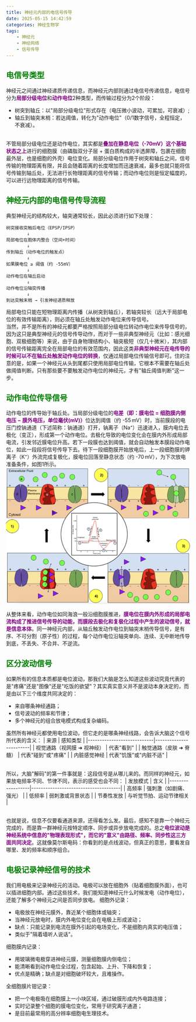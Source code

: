 ```yaml
---
title: 神经元内部的电信号传导
date: 2025-05-15 14:42:59
categories: 神经生物学
tags:
    - 神经元
    - 神经网络
    - 信号传导
---
```

## <span style="color:green">电信号类型</span>
神经元之间通过神经递质传递信息，而神经元内部则通过电信号传递信息，电信号分为<span style="color:purple">**局部分级电位**</span>和<span style="color:purple">**动作电位**</span>2种类型，而传输过程分为2个阶段：
- 树突到轴丘：以"局部分级电位"形式存在（电压微小波动，可累加，可衰减）;
- 轴丘到轴突末梢：若达阈值，转化为"动作电位"（0/1数字信号，全程恒定，不衰减）。
   
<br>不管局部分级电位还是动作电位，其实都是<span style="color:purple">**叠加在静息电位（-70mV）这个基础状态之上**</span>进行的细胞膜（由磷脂双分子层 + 蛋白质构成的半透屏障，包裹在细胞最外层，也是细胞的外壳）电位变化。局部分级电位作用于树突和轴丘之间，信号传输的物理距离有限，并且会随着距离的长度增加而迅速衰减，最多也就只能将信号传输到轴丘处，无法进行长物理距离的信号传输；而动作电位则是恒定幅度的，可以进行远物理距离的信号传输。
## <span style="color:green">神经元内部的电信号传导流程</span>
典型神经元的结构较大，轴突通常较长，因此必须进行如下处理：
```shell
树突接收突触后电位（EPSP/IPSP）
        ↓
局部电位在胞体内整合（空间+时间）
        ↓
传到轴丘（动作电位的触发点）
        ↓
如果膜电位 ≥ 阈值（约 -55mV）
        ↓
动作电位在轴丘启动
        ↓
动作电位沿轴突传播
        ↓
到达突触末梢 → 引发神经递质释放
```
局部电位只能在短物理距离内传播（从树突到轴丘），若轴突较长（远大于局部电位的有效传输距离），则必须在轴丘处触发动作电位来传导信号。<br>
当然，并不是所有的神经元都要严格按照局部分级电位转动作电位来传导信号的，因为这只是典型神经元的信号传导动作，而对于一些非典型神经元（比如：感光细胞、双极细胞等）来说，由于自身物理结构小、轴突极短（仅几十微米），其内部的信号传输距离完全在局部电位的有效范围内，因此这类<span style="color:purple">**非典型神经元在电传导的时候可以不在轴丘处触发动作电位的转换**</span>，仅通过局部电位传输信号即可。住的注意的是，如果一个神经元从头到尾都只使用局部电位传输，它根本不需要在轴丘处做阈值判断。只有那些要不要触发动作电位的神经元，才有"轴丘阈值判断"这一步。
## <span style="color:green">动作电位传导信号</span>
动作电位的传导始于轴丘处。当局部分级电位的<span style="color:purple">**电差（即：膜电位 = 细胞膜内侧电压 − 膜外电压，单位毫伏(mV)）**</span>位达到阈值（约 -55 mV）时，当前膜段的电压门控钠通道（下述简称：钠通道）打开，钠离子（Na⁺）迅速进入，膜内电位去极化（变正），形成第一个动作电位。去极化导致的电位变化会在膜内外形成局部电流，引发邻近膜电位升高。若下一段膜也达到阈值，就会自动触发本膜段动作电位，如此一段段将信号传导下去。待下一段细胞膜开始放电后，上一段细胞膜的钾离子（K⁺）外流完成复极化，膜电位回落至静息状态（约 -70 mV），为下次放电准备条件，如图1所示。
![图1-动作电位期间的离子运动](https://github.com/gaoxianglong/blog/blob/master/imgs/%E6%88%AA%E5%B1%8F2025-05-15%2017.30.38.png?raw=true)

从整体来看，动作电位如同海浪一般沿细胞膜推进，<span style="color:purple">**膜电位在膜内外形成的局部电流构成了推进信号传导的动能，而膜段去极化和复极化过程中产生的波动信号，就是信息本体**</span>。同一神经元内部，从轴丘触发动作电位到轴突末梢传导信号，是有序、不可分割（原子性）的过程，每个动作电位沿轴突单向、连续、无中断地传导到底，不丢失、不合并、不逆流。
## <span style="color:green">区分波动信号</span>
如果所有的信息本质都是电位波动，那我们大脑是怎么知道这些波动究竟代表的是"疼痛"还是"图像"还是"吃饭的欲望"？其实真实意义并不是波动本身决定的，而是由以下三个维度共同决定的：
- 来自哪条神经通路；
- 信号波动的频率和节律；
- 多个神经元的组合放电模式构成复杂编码。

虽然所有神经元都使用电位波动，但它走的是哪条神经线路，会告诉大脑这个信号所代表的含义：
| 来源                         | 感知类型               |
|----------------------------|------------------------|
| 视觉通路（视网膜 ➜ 视神经） | 代表"看到"            |
| 触觉通路（皮肤 ➜ 脊髓）     | 代表"碰到"或"疼痛"     |
| 内脏感觉神经                | 代表"饥饿"或"内脏不适" |

<br>所以，大脑"解码"的第一件事就是：这段信号是从哪儿来的。而同样的神经元，如果放电频率不同、节律不同，表示的感受也会不同：
| 发放模式         | 含义                                 |
|------------------|--------------------------------------|
| 高频率           | 强刺激（如剧痛、强光）              |
| 低频率           | 弱刺激或背景状态                    |
| 节奏性发放       | 与听觉节拍、运动节律相关            |

<br>也就是说，信息不仅要看通道来源，还得看怎么发。最后，感知不是靠一个神经元完成的，而是靠一群神经元按特定顺序、同步或异步放电完成的。总之<span style="color:purple">**电位波动是神经系统中信息的"物理表现形式"，而它的"意义"由路径、频率、同步性这三方面共同决定**</span>。这就像莫尔斯电码：你看到的是点线波动，但真正的意思，要看发自哪里、发的频率和顺序组合。
## <span style="color:green">电极记录神经信号的技术</span>
我们用电极来记录神经元的活动。电极可以放在细胞外（贴着细胞膜外面），也可以插进细胞内部。通过这些技术，我们能知道神经元什么时候发电（动作电位），还能了解多个神经元之间是否同步放电。
细胞外记录：
- 电极放在神经元膜外，靠近某个细胞体或轴突；
- 当神经元放电时，膜内外电位变化会在电极上形成波动；
- 缺点：只能记录到电流在膜外引起的电场变化，不是细胞内真实的电压值；
- 类似于"隔着墙听人说话"。

细胞膜内记录：
- 用玻璃微电极穿进神经元膜，测量细胞膜内侧电位；
- 能清晰看到动作电位全过程，包含起始、上升、下降和恢复；
- 优点是精确；缺点是对细胞破坏较大，且难操作。

全细胞膜片钳记录：
- 把一个电极吸在细胞膜上一小块区域，通过破膜形成内外电路连接；
- 实时记录整个细胞的膜电位变化，常用于研究离子通道；
- 是目前最常用的高分辨率细胞电生理技术。
